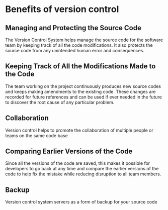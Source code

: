 # Benefits of version control

## Managing and Protecting the Source Code

The Version Control System helps manage the source code for the software team by keeping track of all the code modifications.
It also protects the source code from any unintended human error and consequences.

## Keeping Track of All the Modifications Made to the Code

The team working on the project continuously produces new source codes and keeps making amendments to the existing code.
These changes are recorded for future references and can be used if ever needed in the future to discover the root cause of any particular problem.

## Collaboration

Version control helps to promote the collaboration of multiple people or teams on the same code base

## Comparing Earlier Versions of the Code

Since all the versions of the code are saved, this makes it possible for developers to go back at any time
and compare the earlier versions of the code to help fix the mistake while reducing disruption to all team members.

## Backup

Version control system servers as a form of backup for your source code

